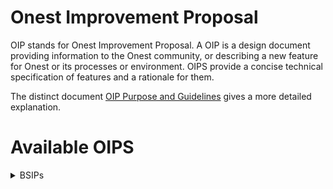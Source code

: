 # Onest Improvement Proposal

OIP stands for Onest Improvement Proposal. A OIP is a design document
providing information to the Onest community, or describing a new feature for
Onest or its processes or environment. OIPS provide a concise
technical specification of features and a rationale for them.

The distinct document [OIP Purpose and Guidelines](oip-0001.md) gives a more
detailed explanation.

# Available OIPS


<details><summary>BSIPs</summary>
<p>

Number             | Title                                                    | Owner             | Type           | Status
-------------------|----------------------------------------------------------|-------------------|----------------|--------
[1](bsip/bsip-0001.md)  | BSIP Purpose and Guidelines                              | Fabian Schuh      | Informational  | Draft
[17](bsip/bsip-0017.md) | Revive BitAsset after Global Settlement                  | Peter Conrad      | Protocol       | Draft
[20](bsip/bsip-0020.md) | Introducing profit sharing/dividends to Bitshares (UIA only)        | Customminer       | Protocol       | Deferred
[23](bsip/bsip-0023.md) | Sharedropping an UIA against an external cryptocurrency distribution snapshot        | Customminer       | Protocol       | Draft
[25](bsip/bsip-0025.md) | Transaction Flat-Rates with Weighted Rate-Limitation     | Fabian Schuh | Protocol | Draft
[39](bsip/bsip-0039.md) | Automatically approve proposals by the proposer                             | Fabian Schuh | Protocol | Draft
[47](bsip/bsip-0047.md) | Vote Proxies for Different Referendum Categories and explicit voting operation                 | Fabian Schuh | Protocol | Draft
[48](https://github.com/bitshares/bsips/pull/115) | Add Flag to Asset to Prevent Manipulating Max Supply | Fabian Schuh | Protocol | Draft
[50](https://github.com/bitshares/bsips/issues/88) | Stealth development, Phase II                              | Chris Sanborn | Informational | Draft
[51](https://github.com/bitshares/bsips/issues/89) | New operations for Confidential Asset (CA) transactions    | Chris Sanborn | Protocol      | Draft
[52](https://github.com/bitshares/bsips/issues/90) | Ring signatures for untraceability of Stealth transactions | Chris Sanborn | Protocol      | Draft
[53](https://github.com/bitshares/bsips/pull/116) | Blockchain scanning for inbound Stealth transactions    | Chris Sanborn | Informational (Client Protocol) | Draft
[54](https://github.com/bitshares/bsips/issues/92) | Deterministic addresses for Stealth wallets                | Chris Sanborn | Informational | Draft
[55](https://github.com/bitshares/bsips/issues/93) | Metadata hiding via Garlic Routing and other means         | Chris Sanborn | Informational | Draft
[57](bsip/bsip-0057.md) | Managed Vesting Balances | Blockchain Projects BV | Protocol | Draft
[61](https://github.com/bitshares/bsips/issues/150) | Operation to Update Limit Orders | Nathan Hourt | Protocol | Draft
[63](bsip/bsip-0063.md) | Short-lived Unidirectional Payment Channels | Christopher J. Sanborn | Informational | Draft
[64](bsip/bsip-0064.md) | Optional HTLC preimage length, HASH160 addition, and memo field | John Jones, Abit More | Protocol | Draft
[65](https://github.com/bitshares/bsips/pull/149) | Fix Locked Accounts | OpenLedger | Protocol | Draft
[66](https://github.com/bitshares/bsips/pull/132) | Sharedrop Operation | OpenLedger | Protocol | Draft
[69](bsip/bsip-0069.md) | Additional Assert Predicates | Christopher J. Sanborn | Protocol | Draft
[70](bsip/bsip-0070.md) | Peer-to-Peer Leveraged Trading | George Harrap, Michel Santos, Peter Conrad | Protocol | Draft
[71](bsip/bsip-0071.md) | Add "Prevent Global Settlement" Flag for Smartcoin  | Jerry Liu | Protocol | Draft
[72](bsip/bsip-0072.md) | Tanks and Taps: A General Solution for Smart Contract Asset Handling | Nathan Hourt | Protocol | Draft
[73](bsip/bsip-0073.md) | Match Force-Settlement Orders with Margin Calls and Limit Orders | Abit More | Protocol | Draft
[74](bsip/bsip-0074.md) | Margin Call Fee Ratio | Jerry Liu | Protocol | Draft
[75](https://github.com/bitshares/bsips/issues/96) | Asset Owner Defines MCR and MSSR Values | John Jones | Protocol | Draft
[76](bsip/bsip-0076.md) | Committee-Defined SmartAsset Collateral Threshold | Abit More | Informational | Draft
[81](bsip/bsip-0081.md) | Simple Maker-Taker Market Fees | Abit More | Protocol | Draft
[84](bsip/bsip-0084.md) | Elections Based on non-Core Asset | Peter Conrad | Protocol | Draft
[85](bsip/bsip-0085.md) | Maker Order Creation Fee Discount | Abit More | Protocol | Draft

</p>
</details>
